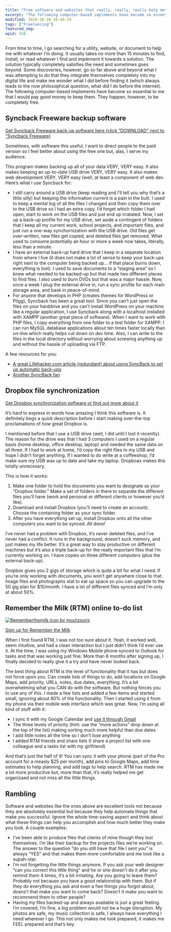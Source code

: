 ```yaml
---
title: "Free software and websites that really, really, really help me"
excerpt: "The following computer-based implements have become so essential to me that I would pay good money to keep them. They happen, however, to be completely free."
modified: 2016-10-20 16:44:19
tags: ["Freelancing"]
featured_img:
wpid: 556
---
```



From time to time, I go searching for a utility, website, or document to help me with whatever I’m doing. It usually takes no more than 15 minutes to find, install, or read whatever I find and implement it towards a solution. The solution typically completely satisfies the need and sometimes goes beyond. Some discoveries, however, go so far above and beyond what I was attempting to do that they integrate themselves completely into my digital life and make me wonder what I did before finding it (which always leads to the now philosophical question, what did I do before the internet). The following computer-based implements have become so essential to me that I would pay good money to keep them. They happen, however, to be completely free.

## Syncback Freeware backup software

[Get Syncback Freeware back-up software here (click “DOWNLOAD” next to “Syncback Freeware)](http://www.2brightsparks.com/freeware/freeware-hub.html)

Sometimes, with software this useful, I want to direct people to the paid version so I feel better about using the free one but, alas, I serve my audience.

This program makes backing up all of your data VERY, VERY easy. It also makes keeping an up-to-date USB drive VERY, VERY easy. It also makes web development VERY, VERY easy (well, at least a component of web dev. Here’s what I use Syncback for:

- I still carry around a USB drive (keep reading and I’ll tell you why that’s a little silly) but keeping the information current is a pain in the butt. I used to keep a mental log of all the files I changed and then copy them over to the USB drive so I had an extra copy. I’d forget which folder I had open, start to work on the USB files and just end up irratated. Now, I set up a back-up profile for my USB drive, set aside a contingent of folders that I keep all my current work, school projects, and important files, and just run a one-way synchornization with the USB drive. Old files get over-written, new files get copied, and deleted files get removed. What used to consume potentially an hour or more a week now takes, literally, less than a minute.
- I have an external back-up hard drive that I keep in a separate location from where I live (it does not make a lot of sense to keep your back-ups right next to the computer being backed up… if that place burns down, everything is lost). I used to save documents to a “staging area” so I knew what needed to be backed-up but that made two different places to find files. I also used to burn DVDs but that was a major hassle. Now, once a week I plug the external drive in, run a sync profile for each main storage area, and bask in peace-of-mind.
- For anyone that develops in PHP (creates themes for WordPress or Pligg), Syncback has been a great tool. Since you can’t just open the files on your harddrive and you can’t install WordPress on your machine like a regular application, I use Syncback along with a localhost installed with XAMPP (another great piece of software). When I want to work with PHP files, I copy everything from one folder to a test folder for XAMPP. I can run MySQL database applications about ten times faster locally than on-line which really helps cut down on dev time. Also, I can write to the files in the local directory without worrying about screwing anything up and without the hassle of uploading via FTP.

A few resources for you:

- [A great Lifehacker.com article (redundant) about using SyncBack to set up automatic back-ups](http://lifehacker.com/software/geek-to-live/geek-to-live-automatically-back-up-your-hard-drive-147855.php)
- [Another SyncBack fan](http://randomwalksinlowcountries.blogspot.com/2009/02/backups-and-synchronization.html)
## Dropbox file synchronization

[Get Dropbox synchronization software or find out more about it](https://www.dropbox.com/referrals/NTY0Mjc1OQ)

It’s hard to express in words how amazing I think this software is. It definitely begs a quick description before I start making over-the-top proclamations of how great Dropbox is.

I mentioned before that I use a USB drive (well, I did until I lost it recently). The reason for the drive was that I had 3 computers I used on a regular basis (home desktop, office desktop, laptop) and needed the same data on all three. If I had to work at home, I’d copy the right files to my USB and hope I didn’t forget anything. If I wanted to do write at a coffeeshop, I’d make sure my USB was up to date and take my laptop. Dropboax makes this totally unnecesary.

This is how it works:

1. Make one folder to hold the documents you want to designate as your “Dropbox folder.” Make a set of folders in there to separate the different files you’ll have (work and personal or different clients or however you’d like).
2. Download and install Dropbox (you’ll need to create an account). Choose the containing folder as your sync folder.
3. After you have everything set up, install Dropbox onto all the other computers you want to be synced. All done!

I’ve never had a problem with Dropbox, it’s never deleted files, and I’ve never had a conflict. It runs in the background, doesn’t suck memory, and just makes my life better. It’s a great way to stay productive on different machines but it’s also a triple back-up for the really important files that I’m currently working on. I have copies on three different computers (plus the external back-up).

Dropbox gives you 2 gigs of storage which is quite a bit for what I need. If you’re only working with documents, you won’t get anywhere close to that. Image files and photographs stat to eat up space so you can upgrade to the 50 gig plan for $10/month. I have a lot of different files synced and I’m only at about 50%.
## Remember the Milk (RTM) online to-do list

[![Rememberthemilk icon by moutzouris](/_images/2009/02/remember_the_milk_icon_by_moutzouris.jpg "remember_the_milk_icon_by_moutzouris")](http://www.rememberthemilk.com)

[Sign up for Remember the Milk](http://www.rememberthemilk.com/)

When I first found RTM, I was not too sure about it. Yeah, it worked well, seem intuitive, and had a clean interaction but I just didn’t think I’d ever use it. At the time, I was using my Windows Mobile phone synced to Outlook for tasks and that was working just fine. More than 6 months after signing up, I finally decided to really give it a try and have never looked back.

The best thing about RTM is the level of functionality that it has but does not force upon you. Can create lists of things to do, add locations on Google Maps, add priority, URLs, notes, due dates, everything. It’s a bit overwhelming what you CAN do with the software. But nothing forces you to use any of this. I made a few lists and added a few items and started small, ignoring about 80% of the functionality. Then I started using it from my phone via their mobile web interface which was great. Now, I’m using all kind of stuff with it:

- I sync it with my Google Calendar and [use it through Gmail](http://www.rememberthemilk.com/services/gmail/)
- The three levels of priority (hint: use the “more actions” drop down at the top of the list) making sorting much more helpful than due dates
- I add little notes all the time so I don’t lose anything
- I added RTM friends and share lists (I share a project list with one colleague and a tasks list with my girlfriend)

And that’s just the half of it! You can sync it with your phone (part of the Pro account for a measly $25 per month), add pins to Google Maps, add time estimates to help planning, and add tags to help search. RTM has made me a lot more productive but, more than that, it’s really helped me get organizaed and not miss all the little things.
## Rambling

Software and websites like the ones above are excellent tools not because they are absolutely essential but because they help automate things that make you successful. Ignore the whole time-saving aspect and think about what these things can help you accomplish and how much better they make you look. A couple examples:

- I’ve been able to produce files that clients of mine though they lost themselves. I’m like their backup for the projects files we’re working on. The answer to the question “do you still have that file I sent you” is always “YES” and that makes them more comfortable and me look like a supah-star.
- I’m not forgetting the little things anymore. If you ask your web designer “can you correct this little thing” and he or she doesn’t do it after you remind them 4 times, it’s a bit irritating. Are you going to leave them? Probably not because you have a good relationship with them. But if they do everything you ask and even a fwe things you forgot about, doens’t that make you want to come back? Doesn’t it make you want to recommend them to other people?
- Having my files backed-up and always available is just a great feeling. I’m covered, I’m fine, a big problem would not be a huge disruption. My photos are safe, my music collection is safe, I always have everything I need wherever I go. This not only makes me look prepared, it makes me FEEL prepared and that’s key.
